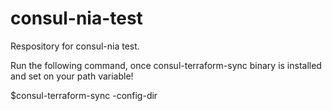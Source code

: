 # consul-nia-test
Respository for consul-nia test.

Run the following command, once consul-terraform-sync binary is installed and set on your path variable!

$consul-terraform-sync -config-dir <absolute-path-to-config-directory>
